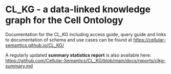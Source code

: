 # CL_KG - a data-linked knowledge graph for the Cell Ontology

Documentation for the CL_KG including access guide, query guide and links to documentation of schema and use cases can be found at https://cellular-semantics.github.io/CL_KG/

A regularly updated **summary statistics report** is also available here: https://github.com/Cellular-Semantics/CL_KG/blob/main/docs/reports/clkg-summary.md
